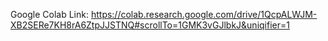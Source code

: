 Google Colab Link: https://colab.research.google.com/drive/1QcpALWJM-XB2SERe7KH8rA6ZtpJJSTNQ#scrollTo=1GMK3vGJlbkJ&uniqifier=1
